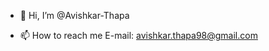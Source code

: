 - 👋 Hi, I’m @Avishkar-Thapa

- 📫 How to reach me E-mail: avishkar.thapa98@gmail.com

<!---
Avishkar-Thapa/Avishkar-Thapa is a ✨ special ✨ repository because its `README.md` (this file) appears on your GitHub profile.
You can click the Preview link to take a look at your changes.
--->
